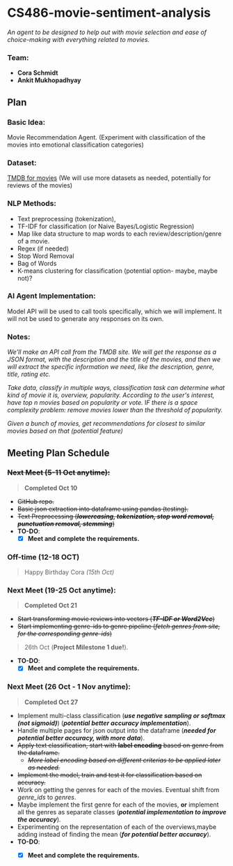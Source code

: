 # CS486-movie-sentiment-analysis
*An agent to be designed to help out with movie selection and ease of choice-making with everything related to movies.*

### Team:
- **Cora Schmidt**
- **Ankit Mukhopadhyay**


## Plan
### Basic Idea: 
Movie Recommendation Agent. (Experiment with classification of the movies into emotional classification categories)

### Dataset: 
[TMDB for movies](https://www.themoviedb.org/?language=en-US)
(We will use more datasets as needed, potentially for reviews of the movies)

### NLP Methods:
- Text preprocessing (tokenization), 
- TF-IDF for classification (or Naive Bayes/Logistic Regression)
- Map like data structure to map words to each review/description/genre of a movie.
- Regex (if needed)
- Stop Word Removal
- Bag of Words
- K-means clustering for classification (potential option- maybe, maybe not)?

### AI Agent Implementation:
Model API will be used to call tools specifically, which we will implement. It will not be used to generate any responses on its own.

### Notes:
*We’ll make an API call from the TMDB site. We will get the response as a JSON format, with the description and the title of the movies, and then we will extract the specific information we need, like the description, genre, title, rating etc.*

*Take data, classify in multiple ways, classification task can determine what kind of movie it is, overview, popularity.*
*According to the user's interest, have top n movies based on popularity or vote.*
I*F there is a space complexity problem: remove movies lower than the threshold of popularity.*

*Given a bunch of movies, get recommendations for closest to similar movies based on that (potential feature)*

## **Meeting Plan Schedule**
### ~~Next Meet (5-11 Oct anytime):~~
> **Completed Oct 10**
- ~~GitHub repo.~~
- ~~Basic json extraction into dataframe using pandas (testing).~~
- ~~Text Preprocessing (__*lowercasing, tokenization, stop word removal, punctuation removal, stemming*__)~~
- **TO-DO**:
    - [x] **Meet and complete the requirements.**

### Off-time (12-18 OCT)
> Happy Birthday Cora *(15th Oct)*

### Next Meet (19-25 Oct anytime):
> **Completed Oct 21**
- ~~Start transforming movie reviews into vectors (__*TF-IDF or Word2Vec*__)~~
- ~~Start implementing genre-ids to genre pipeline (*fetch genres from site, for the corresponding genre-ids*)~~

> 26th Oct (**Project Milestone 1 due!**).
- **TO-DO**:
    - [x] **Meet and complete the requirements.**

### Next Meet (26 Oct - 1 Nov anytime): 
> **Completed Oct 27**
- Implement multi-class classification (**_use negative sampling or softmax (not sigmoid)_**) (__*potential better accuracy implementation*__).
- Handle multiple pages for json output into the dataframe (__*needed for potential better accuracy, with more data*__).
- ~~Apply text classification, start with **label encoding** based on genre from the dataframe.~~
    - ~~*More label encoding based on different criterias to be applied later as needed.*~~
- ~~Implement the model, train and test it for classification based on accuracy.~~
- Work on getting the genres for each of the movies. Eventual shift from *genre_ids* to *genres*.
- Maybe implement the first genre for each of the movies, **or** implement all the genres as separate classes (__*potential implementation to improve the accuracy*__).
- Experimenting on the representation of each of the overviews,maybe adding instead of finding the mean (**_for potential better accuracy_**).
- **TO-DO**:
    - [x] **Meet and complete the requirements.**


